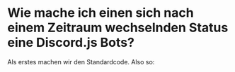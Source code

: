 <h1>Wie mache ich einen sich nach einem Zeitraum wechselnden Status eine Discord.js Bots?</h1>

<p>Als erstes machen wir den Standardcode. Also so:</p>
